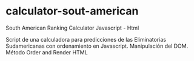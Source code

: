 # calculator-sout-american
South American Ranking Calculator  Javascript  - Html

Script de una calculadora para predicciones de las Eliminatorias Sudamericanas con ordenamiento en Javascript. Manipulación del DOM. Método Order and Render HTML

